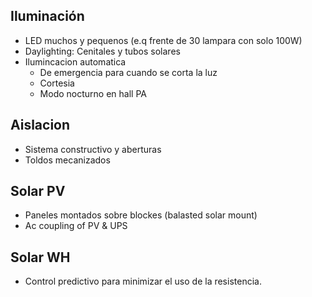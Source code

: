 ## Iluminación
* LED muchos y pequenos (e.q frente de 30 lampara con solo 100W)
* Daylighting: Cenitales y tubos solares
* Ilumincacion automatica
	* De emergencia para cuando se corta la luz
	* Cortesia
	* Modo nocturno en hall PA

## Aislacion
* Sistema constructivo y aberturas
* Toldos mecanizados

## Solar PV
* Paneles montados sobre blockes (balasted solar mount)
* Ac coupling of PV & UPS 

## Solar WH
*  Control predictivo para minimizar el uso de la resistencia.